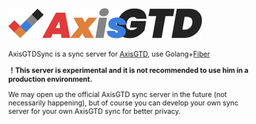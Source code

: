 ![logo](./logo.png)
---
AxisGTDSync is a sync server for [AxisGTD](https://github.com/magician333/AxisGTD), use Golang+[Fiber](https://github.com/gofiber/fiber)

**！This server is experimental and it is not recommended to use him in a production environment.**


We may open up the official AxisGTD sync server in the future (not necessarily happening), but of course you can develop your own sync server for your own AxisGTD sync for better privacy.
